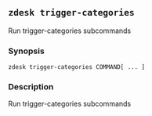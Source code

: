 ## `zdesk trigger-categories`

Run trigger-categories subcommands

### Synopsis

    zdesk trigger-categories COMMAND[ ... ]

### Description

Run trigger-categories subcommands

